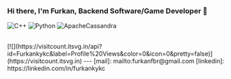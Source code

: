 ### Hi there, I'm Furkan, Backend Software/Game Developer 👋
![C++](https://img.shields.io/badge/c++-%2300599C.svg?style=for-the-badge&logo=c%2B%2B&logoColor=white) ![Python](https://img.shields.io/badge/python-3670A0?style=for-the-badge&logo=python&logoColor=ffdd54) ![ApacheCassandra](https://img.shields.io/badge/cassandra-%231287B1.svg?style=for-the-badge&logo=apache-cassandra&logoColor=white)

<br/>
[![](https://visitcount.itsvg.in/api?id=Furkankykc&label=Profile%20Views&color=0&icon=0&pretty=false)](https://visitcount.itsvg.in)
---
[mail]: mailto:furkanfbr@gmail.com
[linkedin]: https://linkedin.com/in/furkankykc
